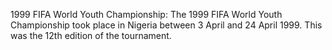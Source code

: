 1999 FIFA World Youth Championship: The 1999 FIFA World Youth Championship took place in Nigeria between 3 April and 24 April 1999. This was the 12th edition of the tournament.
